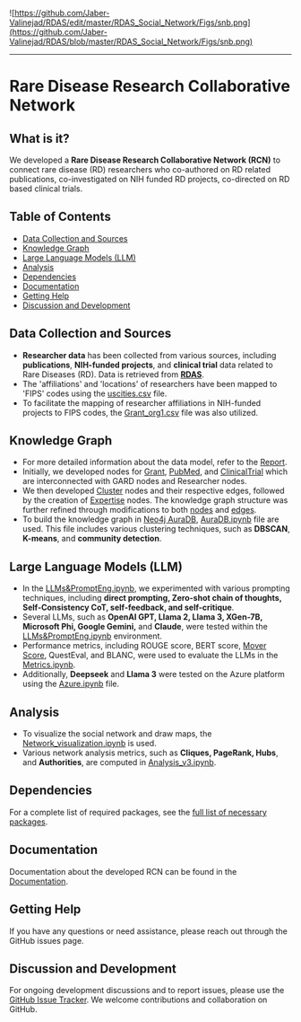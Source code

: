 ![https://github.com/Jaber-Valinejad/RDAS/edit/master/RDAS_Social_Network/Figs/snb.png](https://github.com/Jaber-Valinejad/RDAS/blob/master/RDAS_Social_Network/Figs/snb.png)

--------------------

# Rare Disease Research Collaborative Network

## What is it?

We developed a **Rare Disease Research Collaborative Network (RCN)** to connect rare disease (RD) researchers 
who co-authored on RD related publications, co-investigated on NIH funded RD projects, co-directed on RD based clinical trials. 

## Table of Contents

- [Data Collection and Sources](#data-collection-and-sources)
- [Knowledge Graph](#knowledge-graph)
- [Large Language Models (LLM)](#large-language-models-llm)
- [Analysis](#analysis)
- [Dependencies](#dependencies)
- [Documentation](#documentation)
- [Getting Help](#getting-help)
- [Discussion and Development](#discussion-and-development)
  
## Data Collection and Sources

- **Researcher data** has been collected from various sources, including **publications**, **NIH-funded projects**, and **clinical trial** data related to Rare Diseases (RD). Data is retrieved from **[RDAS](https://rdas.ncats.nih.gov/)**.
- The 'affiliations' and 'locations' of researchers have been mapped to 'FIPS' codes using the [uscities.csv](https://github.com/Jaber-Valinejad/RDAS/blob/master/RDAS_Social_Network/Data/uscities.csv) file.
- To facilitate the mapping of researcher affiliations in NIH-funded projects to FIPS codes, the [Grant_org1.csv](https://github.com/Jaber-Valinejad/RDAS/blob/master/RDAS_Social_Network/Data/Grant_org1.csv) file was also utilized.

## Knowledge Graph

- For more detailed information about the data model, refer to the [Report](https://github.com/Jaber-Valinejad/RDAS/blob/master/RDAS_Social_Network/Report.md).
- Initially, we developed nodes for [Grant](https://github.com/Jaber-Valinejad/RDAS/blob/master/RDAS_Social_Network/Neo4j/Grant_populating_parallel.py), [PubMed](https://github.com/Jaber-Valinejad/RDAS/blob/master/RDAS_Social_Network/Neo4j/Pubmed_populating_parallel.py), and [ClinicalTrial](https://github.com/Jaber-Valinejad/RDAS/blob/master/RDAS_Social_Network/Neo4j/CT_populating_parallel.py) which are interconnected with GARD nodes and Researcher nodes. 
- We then developed [Cluster](https://github.com/Jaber-Valinejad/RDAS/blob/master/RDAS_Social_Network/Neo4j/Clustering.py) nodes and their respective edges, followed by the creation of [Expertise](https://github.com/Jaber-Valinejad/RDAS/blob/master/RDAS_Social_Network/Neo4j/Expertise.py) nodes. The knowledge graph structure was further refined through modifications to both [nodes](https://github.com/Jaber-Valinejad/RDAS/blob/master/RDAS_Social_Network/Neo4j/Pubmed_populating_parallel_modification_node.py) and [edges](https://github.com/Jaber-Valinejad/RDAS/blob/master/RDAS_Social_Network/Neo4j/Pubmed_populating_parallel_modification_edge.py).
- To build the knowledge graph in [Neo4j AuraDB](https://console-preview.neo4j.io/tools/query), [AuraDB.ipynb](https://github.com/Jaber-Valinejad/RDAS/blob/master/RDAS_Social_Network/AuraDB/AuraDB.ipynb) file are used. This file includes various clustering techniques, such as **DBSCAN**, **K-means**, and **community detection**.

## Large Language Models (LLM)

- In the [LLMs&PromptEng.ipynb](https://github.com/Jaber-Valinejad/RDAS/blob/master/RDAS_Social_Network/LLM/LLMs%26PromptEng.ipynb), we experimented with various prompting techniques, including **direct prompting, Zero-shot chain of thoughts, Self-Consistency CoT, self-feedback, and self-critique**.
- Several LLMs, such as **OpenAI GPT, Llama 2, Llama 3, XGen-7B, Microsoft Phi, Google Gemini,** and **Claude**, were tested within the [LLMs&PromptEng.ipynb](https://github.com/Jaber-Valinejad/RDAS/blob/master/RDAS_Social_Network/LLM/LLMs%26PromptEng.ipynb) environment.
- Performance metrics, including ROUGE score, BERT score, [Mover Score](https://github.com/Jaber-Valinejad/emnlp19-moverscore), QuestEval, and BLANC, were used to evaluate the LLMs in the [Metrics.ipynb](https://github.com/Jaber-Valinejad/RDAS/blob/master/RDAS_Social_Network/LLM/Metrics.ipynb).
- Additionally, **Deepseek** and **Llama 3** were tested on the Azure platform using the [Azure.ipynb](https://github.com/Jaber-Valinejad/RDAS/blob/master/RDAS_Social_Network/LLM/Azure.ipynb) file.

## Analysis

- To visualize the social network and draw maps, the [Network_visualization.ipynb](https://github.com/Jaber-Valinejad/RDAS/blob/master/RDAS_Social_Network/Analysis/Network_visualization.ipynb) is used.
- Various network analysis metrics, such as **Cliques, PageRank, Hubs**, and **Authorities**, are computed in [Analysis_v3.ipynb](https://github.com/Jaber-Valinejad/RDAS/blob/master/RDAS_Social_Network/Analysis/Analysis_v3.ipynb).

## Dependencies

For a complete list of required packages, see the [full list of necessary packages](https://github.com/Jaber-Valinejad/RDAS/blob/master/RDAS_Social_Network/requirements-dev.txt). 


## Documentation

 Documentation about the developed RCN can be found in the [Documentation](https://github.com/Jaber-Valinejad/RDAS/tree/master/RDAS_Social_Network/Docs). 


## Getting Help

If you have any questions or need assistance, please reach out through the GitHub issues page.

## Discussion and Development

For ongoing development discussions and to report issues, please use the [GitHub Issue Tracker](https://github.com/ncats/RDAS/issues). We welcome contributions and collaboration on GitHub.


